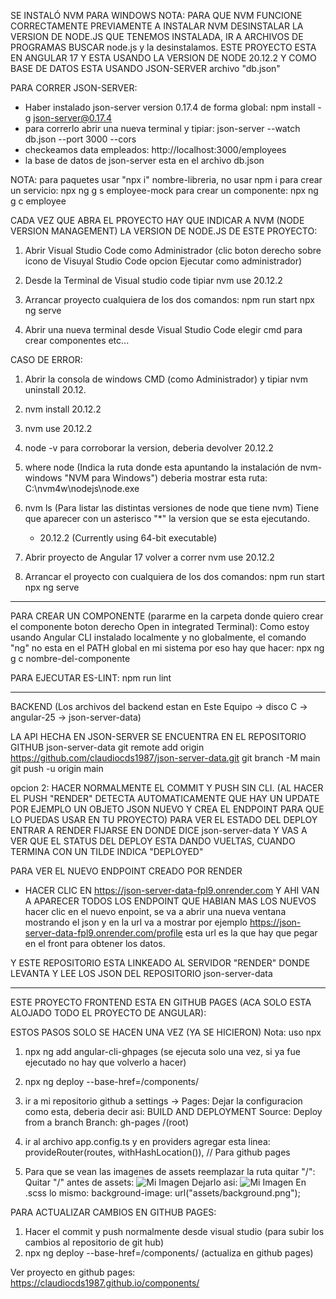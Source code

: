 SE INSTALÓ NVM PARA WINDOWS
NOTA: PARA QUE NVM FUNCIONE CORRECTAMENTE PREVIAMENTE A INSTALAR NVM DESINSTALAR
LA VERSION DE NODE.JS QUE TENEMOS INSTALADA, IR A ARCHIVOS DE PROGRAMAS BUSCAR
node.js y la desinstalamos.
ESTE PROYECTO ESTA EN ANGULAR 17 Y ESTA USANDO LA VERSION DE NODE 20.12.2
Y COMO BASE DE DATOS ESTA USANDO JSON-SERVER archivo "db.json"

PARA CORRER JSON-SERVER:

- Haber instalado json-server version 0.17.4 de forma global: npm install -g json-server@0.17.4
- para correrlo abrir una nueva terminal y tipiar: json-server --watch db.json --port 3000 --cors
- checkeamos data empleados: http://localhost:3000/employees
- la base de datos de json-server esta en el archivo db.json

NOTA: para paquetes usar "npx i" nombre-libreria, no usar npm i
para crear un servicio: npx ng g s employee-mock
para crear un componente: npx ng g c employee

CADA VEZ QUE ABRA EL PROYECTO HAY QUE INDICAR A NVM (NODE VERSION MANAGEMENT)
LA VERSION DE NODE.JS DE ESTE PROYECTO:

1. Abrir Visual Studio Code como Administrador (clic boton derecho sobre icono de Visuyal Studio Code opcion Ejecutar como administrador)

2. Desde la Terminal de Visual studio code tipiar nvm use 20.12.2

3. Arrancar proyecto cualquiera de los dos comandos:
   npm run start
   npx ng serve

4. Abrir una nueva terminal desde Visual Studio Code elegir cmd para crear
   componentes etc...

CASO DE ERROR:

1. Abrir la consola de windows CMD (como Administrador) y tipiar nvm uninstall 20.12.
2. nvm install 20.12.2
3. nvm use 20.12.2
4. node -v para corroborar la version, deberia devolver 20.12.2
5. where node (Indica la ruta donde esta apuntando la instalación de nvm-windows "NVM para Windows")
   deberia mostrar esta ruta: C:\nvm4w\nodejs\node.exe
6. nvm ls (Para listar las distintas versiones de node que tiene nvm)
   Tiene que aparecer con un asterisco "\*" la version que se esta ejecutando.
    - 20.12.2 (Currently using 64-bit executable)

7. Abrir proyecto de Angular 17 volver a correr nvm use 20.12.2
8. Arrancar el proyecto con cualquiera de los dos comandos:
   npm run start
   npx ng serve

---

PARA CREAR UN COMPONENTE (pararme en la carpeta donde quiero crear
el componente boton derecho Open in integrated Terminal):
Como estoy usando Angular CLI instalado localmente y no globalmente,
el comando "ng" no esta en el PATH global en mi sistema por eso hay
que hacer: npx ng g c nombre-del-componente

PARA EJECUTAR ES-LINT: npm run lint

---

BACKEND
(Los archivos del backend estan en Este Equipo -> disco C -> angular-25 -> json-server-data)

LA API HECHA EN JSON-SERVER SE ENCUENTRA EN EL REPOSITORIO GITHUB json-server-data
git remote add origin https://github.com/claudiocds1987/json-server-data.git
git branch -M main
git push -u origin main

opcion 2: HACER NORMALMENTE EL COMMIT Y PUSH SIN CLI.
(AL HACER EL PUSH "RENDER" DETECTA AUTOMATICAMENTE QUE HAY UN UPDATE POR EJEMPLO UN OBJETO JSON NUEVO Y CREA EL ENDPOINT PARA QUE
LO PUEDAS USAR EN TU PROYECTO) PARA VER EL ESTADO DEL DEPLOY ENTRAR A RENDER FIJARSE EN DONDE DICE json-server-data
Y VAS A VER QUE EL STATUS DEL DEPLOY ESTA DANDO VUELTAS, CUANDO TERMINA CON UN TILDE INDICA "DEPLOYED"

PARA VER EL NUEVO ENDPOINT CREADO POR RENDER

- HACER CLIC EN https://json-server-data-fpl9.onrender.com
  Y AHI VAN A APARECER TODOS LOS ENDPOINT QUE HABIAN MAS LOS NUEVOS
  hacer clic en el nuevo enpoint, se va a abrir una nueva ventana mostrando el json y en la url
  va a mostrar por ejemplo https://json-server-data-fpl9.onrender.com/profile
  esta url es la que hay que pegar en el front para obtener los datos.

Y ESTE REPOSITORIO ESTA LINKEADO AL SERVIDOR "RENDER" DONDE LEVANTA Y LEE LOS JSON DEL REPOSITORIO json-server-data

---

ESTE PROYECTO FRONTEND ESTA EN GITHUB PAGES (ACA SOLO ESTA ALOJADO TODO EL PROYECTO DE ANGULAR):

ESTOS PASOS SOLO SE HACEN UNA VEZ (YA SE HICIERON)
Nota: uso npx

1. npx ng add angular-cli-ghpages (se ejecuta solo una vez, si ya fue ejecutado no hay que volverlo a hacer)
2. npx ng deploy --base-href=/components/
3. ir a mi repositorio github a settings -> Pages:
   Dejar la configuracion como esta, deberia decir asi:
   BUILD AND DEPLOYMENT
   Source: Deploy from a branch
   Branch: gh-pages /(root)

4. ir al archivo app.config.ts y en providers agregar esta linea:  
   provideRouter(routes, withHashLocation()), // Para github pages
5. Para que se vean las imagenes de assets reemplazar la ruta quitar "/":
   Quitar "/" antes de assets: <img src="/assets/imagen.jpg" alt="Mi Imagen">
   Dejarlo asi: <img src="assets/imagen.jpg" alt="Mi Imagen">
   En .scss lo mismo: background-image: url("assets/background.png");

PARA ACTUALIZAR CAMBIOS EN GITHUB PAGES:

1. Hacer el commit y push normalmente desde visual studio (para subir los cambios al repositorio de git hub)
2. npx ng deploy --base-href=/components/ (actualiza en github pages)

Ver proyecto en github pages: https://claudiocds1987.github.io/components/
